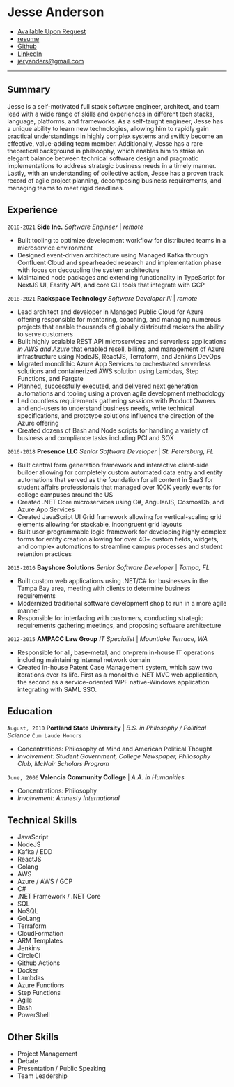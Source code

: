 # Jesse Anderson

* <i class="fa fa-phone"></i> [Available Upon Request](tel:available-upon-request)
* <i class="fa fa-home"></i> [resume](https://offgriddev.github.io)
* <i class="fa fa-github"></i> [Github](https://github.com/offgriddev)
* <i class="fa fa-linkedin"></i> [LinkedIn](https://www.linkedin.com/in/jeryanders/)
* <i class="fa fa-envelope"></i> [jeryanders@gmail.com](mailto:jesse@offgriddev.net)

---

## Summary

Jesse is a self-motivated full stack software engineer, architect, and team lead with a wide range of skills and experiences in different tech stacks, language, platforms, and frameworks. As a self-taught engineer, Jesse has a unique ability to learn new technologies, allowing him to rapidly gain practical understandings in highly complex systems and swiftly become an effective, value-adding team member. Additionally, Jesse has a rare theoretical background in philsoophy, which enables him to strike an elegant balance between technical software design and pragmatic implementations to address strategic business needs in a timely manner. Lastly, with an understanding of collective action, Jesse has a proven track record of agile project planning, decomposing business requirements, and managing teams to meet rigid deadlines.

## Experience

`2018-2021`
**Side Inc.**
_Software Engineer_ | _remote_
* Built tooling to optimize development workflow for distributed teams in a microservice environment
* Designed event-driven architecture using Managed Kafka through Confluent Cloud and spearheaded research and implementation phase with focus on decoupling the system architecture
* Maintained node packages and extending functionality in TypeScript for NextJS UI, Fastify API, and core CLI tools that integrate with GCP

`2018-2021`
**Rackspace Technology**
_Software Developer III_ | _remote_
* Lead architect and developer in Managed Public Cloud for Azure offering responsible for mentoring, coaching, and managing numerous projects that enable thousands of globally distributed rackers the ability to serve customers
* Built highly scalable REST API microservices and serverless applications _in AWS and Azure_ that enabled resell, billing, and management of Azure infrastructure using NodeJS, ReactJS, Terraform, and Jenkins DevOps
* Migrated monolithic Azure App Services to orchestrated serverless solutions and containerized AWS solution using Lambdas, Step Functions, and Fargate
* Planned, successfully executed, and delivered next generation automations and tooling using a proven agile development methodology
* Led countless requirements gathering sessions with Product Owners and end-users to understand business needs, write technical specifications, and prototype solutions influence the direction of the Azure offering
* Created dozens of Bash and Node scripts for handling a variety of business and compliance tasks including PCI and SOX

`2016-2018`
**Presence LLC**
_Senior Software Developer_ | _St. Petersburg, FL_
* Built central form generation framework and interactive client-side builder allowing for completely custom automated data entry and entity automations that served as the foundation for all content in SaaS for student affairs professionals that managed over 100K yearly events for college campuses around the US
* Created .NET Core microservices using C#, AngularJS, CosmosDb, and Azure App Services
* Created JavaScript UI Grid framework allowing for vertical-scaling grid elements allowing for stackable, incongruent grid layouts
* Built user-programmable logic framework for developing highly complex forms for entity creation allowing for over 40+ custom fields, widgets, and complex automations to streamline campus processes and student retention practices

`2015-2016`
**Bayshore Solutions**
_Senior Software Developer_ | _Tampa, FL_
* Built custom web applications using .NET/C# for businesses in the Tampa Bay area, meeting with clients to determine business requirements
* Modernized traditional software development shop to run in a more agile manner
* Responsible for interfacing with customers, conducting strategic requirements gathering meetings, and proposing software architecture

`2012-2015`
**AMPACC Law Group**
_IT Specialist_ | _Mountlake Terrace, WA_
* Responsible for all, base-metal, and on-prem in-house IT operations including maintaining internal network domain
* Created in-house Patent Case Management system, which saw two iterations over its life. First as a monolithic .NET MVC web application, the second as a service-oriented WPF native-Windows application integrating with SAML SSO.

## Education

`August, 2010`
**Portland State University**
|
_B.S. in Philosophy / Political Science_ `Cum Laude Honors`
* Concentrations: Philosophy of Mind and American Political Thought
* _Involvement: Student Government, College Newspaper, Philosophy Club, McNair Scholars Program_

`June, 2006`
**Valencia Community College**
|
_A.A. in Humanities_
* Concentrations: Philosophy
* _Involvement: Amnesty International_

## Technical Skills
* JavaScript
* NodeJS
* Kafka / EDD
* ReactJS
* Golang
* AWS
* Azure / AWS / GCP
* C#
* .NET Framework / .NET Core
* SQL
* NoSQL
* GoLang
* Terraform
* CloudFormation
* ARM Templates
* Jenkins
* CircleCI
* Github Actions
* Docker
* Lambdas
* Azure Functions
* Step Functions
* Agile
* Bash
* PowerShell

## Other Skills
* Project Management
* Debate
* Presentation / Public Speaking
* Team Leadership 
